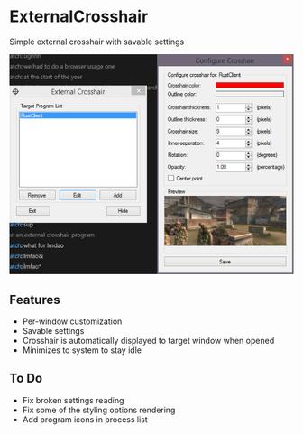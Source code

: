 # ExternalCrosshair
Simple external crosshair with savable settings

![Screenshot](/Screenshot.png)

## Features
- Per-window customization
- Savable settings
- Crosshair is automatically displayed to target window when opened
- Minimizes to system to stay idle

## To Do
- Fix broken settings reading
- Fix some of the styling options rendering
- Add program icons in process list

